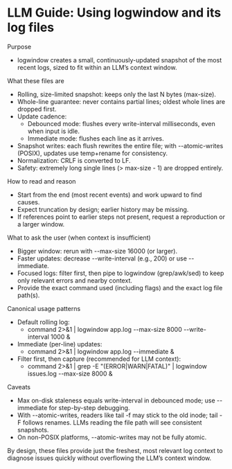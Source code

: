 # LLM Guide: Using logwindow and its log files

Purpose
- logwindow creates a small, continuously-updated snapshot of the most recent logs, sized to fit within an LLM’s context window.

What these files are
- Rolling, size-limited snapshot: keeps only the last N bytes (max-size).
- Whole-line guarantee: never contains partial lines; oldest whole lines are dropped first.
- Update cadence:
  - Debounced mode: flushes every write-interval milliseconds, even when input is idle.
  - Immediate mode: flushes each line as it arrives.
- Snapshot writes: each flush rewrites the entire file; with --atomic-writes (POSIX), updates use temp+rename for consistency.
- Normalization: CRLF is converted to LF.
- Safety: extremely long single lines (> max-size - 1) are dropped entirely.

How to read and reason
- Start from the end (most recent events) and work upward to find causes.
- Expect truncation by design; earlier history may be missing.
- If references point to earlier steps not present, request a reproduction or a larger window.

What to ask the user (when context is insufficient)
- Bigger window: rerun with --max-size 16000 (or larger).
- Faster updates: decrease --write-interval (e.g., 200) or use --immediate.
- Focused logs: filter first, then pipe to logwindow (grep/awk/sed) to keep only relevant errors and nearby context.
- Provide the exact command used (including flags) and the exact log file path(s).

Canonical usage patterns
- Default rolling log:
  - command 2>&1 | logwindow app.log --max-size 8000 --write-interval 1000 &
- Immediate (per-line) updates:
  - command 2>&1 | logwindow app.log --immediate &
- Filter first, then capture (recommended for LLM context):
  - command 2>&1 | grep -E "(ERROR|WARN|FATAL)" | logwindow issues.log --max-size 8000 &

Caveats
- Max on-disk staleness equals write-interval in debounced mode; use --immediate for step-by-step debugging.
- With --atomic-writes, readers like tail -f may stick to the old inode; tail -F follows renames. LLMs reading the file path will see consistent snapshots.
- On non-POSIX platforms, --atomic-writes may not be fully atomic.

By design, these files provide just the freshest, most relevant log context to diagnose issues quickly without overflowing the LLM’s context window.
